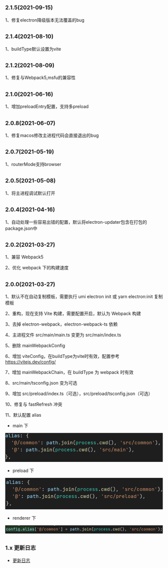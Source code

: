 ## <small>2.1.5(2021-09-15)</small>

1、修复electron降级版本无法覆盖的bug

## <small>2.1.4(2021-08-10)</small>

1、buildType默认设置为vite

## <small>2.1.2(2021-08-09)</small>

1、修复与Webpack5,msfu的兼容性

## <small>2.1.0(2021-06-16)</small>

1、增加preloadEntry配置，支持多preload

## <small>2.0.8(2021-06-07)</small>

1、修复macos修改主进程代码会直接退出的bug

## <small>2.0.7(2021-05-19)</small>

1、routerMode支持browser

## <small>2.0.5(2021-05-08)</small>

1、将主进程调试默认打开

## <small>2.0.4(2021-04-16)</small>

1、自动处理一些容易出错的配置，默认将electron-updater包含在打包的package.json中

## <small>2.0.2(2021-03-27)</small>

1、兼容 Webpack5

2、优化 webpack 下的构建速度

## <small>2.0.0(2021-03-27)</small>

1、默认不在自动复制模板，需要执行 umi electron init 或 yarn electron:init 复制模板

2、重构，现在支持 Vite 构建，需要配置开启，默认为 Webpack 构建

3、去掉 electron-webpack，electron-webpack-ts 依赖

4、主进程文件 src/main/main.ts 变更为 src/main/index.ts

5、删除 mainWebpackConfig

6、增加 viteConfig，在buildType为vite时有效，配置参考 https://vitejs.dev/config/

7、增加 mainWebpackChain，在 buildType 为 webpack 时有效

8、src/main/tsconfig.json 变为可选

9、增加 src/preload/index.ts（可选），src/preload/tsconfig.json（可选）

10、修复与 fastRefresh 冲突

11、默认配置 alias

- main 下

![img.png](img.png)

- preload 下

![img_1.png](img_1.png)

- renderer 下

![img_2.png](img_2.png)

## <small>1.x 更新日志</small>

- [更新日志](https://github.com/BySlin/umi-plugin-electron-builder/blob/1.x/CHANGELOG.md)
